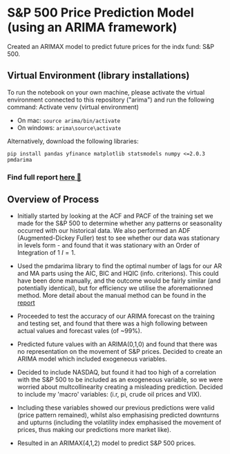 # S&P 500 Price Prediction Model (using an ARIMA framework)
Created an ARIMAX model to predict future prices for the indx fund: S&P 500.

## Virtual Environment (library installations)
To run the notebook on your own machine, please activate the virtual environment connected to this repository ("arima") and run the following command:
Activate venv (virtual environment)
- On mac: ```source arima/bin/activate```
- On windows: ```arima\source\activate```

Alternatively, download the following libraries:
```
pip install pandas yfinance matplotlib statsmodels numpy <=2.0.3 pmdarima
```
### Find full report [here 🔗](https://www.notion.so/Forecasting-a-Portfolio-s-Future-Value-using-ARIMA-19ee3c3ed73680e382d9e029cf36391d)

## Overview of Process
- Initially started by looking at the ACF and PACF of the training set we made for the S&P 500 to determine whether any patterns or seasonality occurred with our historical data. We also performed an ADF (Augmented-Dickey Fuller) test to see whether our data was stationary in levels form - and found that it was stationary with an Order of Integration of 1 $I=1$. 

- Used the pmdarima library to find the optimal number of lags for our AR and MA parts using the AIC, BIC and HQIC (info. criterions). This could have been done manually, and the outcome would be fairly similar (and potentially identical), but for efficiency we utilise the aforemationned method. More detail about the manual method can be found in the [report](https://www.notion.so/Forecasting-a-Portfolio-s-Future-Value-using-ARIMA-19ee3c3ed73680e382d9e029cf36391d)

- Proceeded to test the accuracy of our ARIMA forecast on the training and testing set, and found that there was a high following between actual values and forecast vales (of ~99%).

- Predicted future values with an ARIMA(0,1,0) and found that there was no representation on the movement of S&P prices. Decided to create an ARIMA model which included exogeneous variables.

- Decided to include NASDAQ, but found it had too high of a correlation with the S&P 500 to be included as an exogeneous variable, so we were worried about multcollinearity creating a misleading prediction. Decided to include my 'macro' variables: (i.r, pi, crude oil prices and VIX).

- Including these variables showed our previous predictions were valid (price pattern remained), whilst also emphasising predicted downturns and upturns (including the volatility index emphasised the movement of prices, thus making our predictions more market like).

- Resulted in an ARIMAX(4,1,2) model to predict S&P 500 prices.